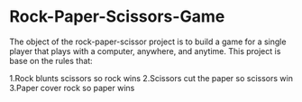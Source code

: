 # Rock-Paper-Scissors-Game
The object of the rock-paper-scissor project is to build a game for a single player that plays with a computer, anywhere, and anytime. This project is base on the rules that:

1.Rock blunts scissors so rock wins
2.Scissors cut the paper so scissors win
3.Paper cover rock so paper wins
